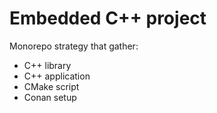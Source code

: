 # Embedded C++ project

Monorepo strategy that gather:
- C++ library
- C++ application
- CMake script
- Conan setup

